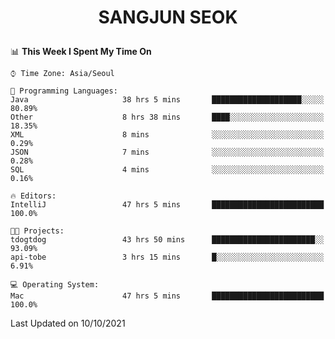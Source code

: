 <h1>
 <p align="center">
   SANGJUN SEOK
 </p>
</h1>

<!--START_SECTION:waka-->
📊 **This Week I Spent My Time On** 

```text
⌚︎ Time Zone: Asia/Seoul

💬 Programming Languages: 
Java                     38 hrs 5 mins       ████████████████████░░░░░   80.89% 
Other                    8 hrs 38 mins       ████░░░░░░░░░░░░░░░░░░░░░   18.35% 
XML                      8 mins              ░░░░░░░░░░░░░░░░░░░░░░░░░   0.29% 
JSON                     7 mins              ░░░░░░░░░░░░░░░░░░░░░░░░░   0.28% 
SQL                      4 mins              ░░░░░░░░░░░░░░░░░░░░░░░░░   0.16%

🔥 Editors: 
IntelliJ                 47 hrs 5 mins       █████████████████████████   100.0%

🐱‍💻 Projects: 
tdogtdog                 43 hrs 50 mins      ███████████████████████░░   93.09% 
api-tobe                 3 hrs 15 mins       █░░░░░░░░░░░░░░░░░░░░░░░░   6.91%

💻 Operating System: 
Mac                      47 hrs 5 mins       █████████████████████████   100.0%

```


 Last Updated on 10/10/2021
<!--END_SECTION:waka-->
